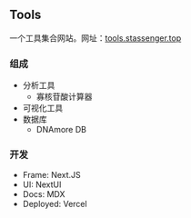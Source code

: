 ## Tools

一个工具集合网站。网址：[tools.stassenger.top](https://tools.stassenger.top)

### 组成
- 分析工具
  - 寡核苷酸计算器
- 可视化工具
- 数据库
  - DNAmore DB

### 开发

- Frame: Next.JS
- UI: NextUI
- Docs: MDX
- Deployed: Vercel




